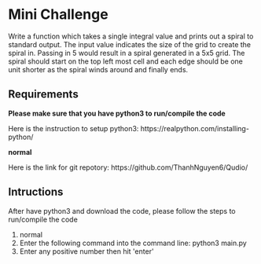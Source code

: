<h1> Mini Challenge </h1>
	Write a function which takes a single integral value and prints out a spiral to standard output. The input value indicates the size of the grid to create the spiral in. Passing in 5 would result in a spiral generated in a 5x5 grid. The spiral should start on the top left most cell and each edge should be one unit shorter as the spiral winds around and finally ends.

<h2> Requirements</h2> 
<b> Please make sure that you have python3 to run/compile the code</b>
<p> Here is the instruction to setup python3:
https://realpython.com/installing-python/</p>

<b>normal</b>
<p> Here is the link for git repotory: 
https://github.com/ThanhNguyen6/Qudio/</p>

<h2> Intructions</h2>
<p> After have python3 and download the code, please follow the steps to run/compile the code</p>

<ol>
	<li>normal</li>
	<li> Enter the following command into the command line: python3 main.py</li>
	<li> Enter any positive number then hit 'enter'</li>
</ol>
